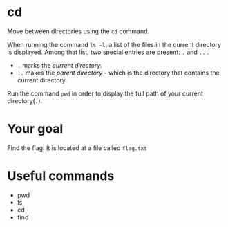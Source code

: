 # cd

Move between directories using the `cd` command.


When running the command `ls -l`, a list of the files in the current directory is displayed. Among that list, two special entries are present: `.` and `..` .

- `.`  marks the _current directory_.
- `..` makes the _parent directory_ - which is the directory that contains the current directory.

Run the command `pwd` in order to display the full path of your current directory(`.`).

# Your goal
Find the flag! It is located at a file called `flag.txt`


# Useful commands
- pwd
- ls
- cd
- find
